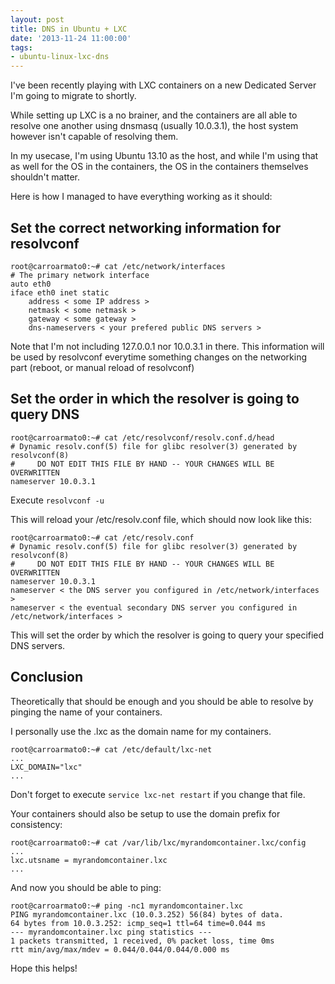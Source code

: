```yaml
---
layout: post
title: DNS in Ubuntu + LXC
date: '2013-11-24 11:00:00'
tags:
- ubuntu-linux-lxc-dns
---
```


I've been recently playing with LXC containers on a new Dedicated Server I'm going to migrate to shortly.

While setting up LXC is a no brainer, and the containers are all able to resolve one another using dnsmasq (usually 10.0.3.1), the host system however isn't capable of resolving them.

In my usecase, I'm using Ubuntu 13.10 as the host, and while I'm using that as well for the OS in the containers, the OS in the containers themselves shouldn't matter.

Here is how I managed to have everything working as it should:


Set the correct networking information for resolvconf
---
	root@carroarmato0:~# cat /etc/network/interfaces
	# The primary network interface
	auto eth0
	iface eth0 inet static
    	address < some IP address >
    	netmask < some netmask >
    	gateway < some gateway >
    	dns-nameservers < your prefered public DNS servers >

Note that I'm not including 127.0.0.1 nor 10.0.3.1 in there.
This information will be used by resolvconf everytime something changes on the networking part (reboot, or manual reload of resolvconf)


Set the order in which the resolver is going to query DNS
---

	root@carroarmato0:~# cat /etc/resolvconf/resolv.conf.d/head 
	# Dynamic resolv.conf(5) file for glibc resolver(3) generated by resolvconf(8)
	#     DO NOT EDIT THIS FILE BY HAND -- YOUR CHANGES WILL BE OVERWRITTEN
	nameserver 10.0.3.1

Execute ```resolvconf -u```

This will reload your /etc/resolv.conf file, which should now look like this:


	root@carroarmato0:~# cat /etc/resolv.conf 
	# Dynamic resolv.conf(5) file for glibc resolver(3) generated by resolvconf(8)
	#     DO NOT EDIT THIS FILE BY HAND -- YOUR CHANGES WILL BE OVERWRITTEN
	nameserver 10.0.3.1
	nameserver < the DNS server you configured in /etc/network/interfaces >
	nameserver < the eventual secondary DNS server you configured in /etc/network/interfaces >

This will set the order by which the resolver is going to query your specified DNS servers.


Conclusion
---

Theoretically that should be enough and you should be able to resolve by pinging the name of your containers.

I personally use the .lxc as the domain name for my containers.

	root@carroarmato0:~# cat /etc/default/lxc-net
	...
	LXC_DOMAIN="lxc"
	...

Don't forget to execute ```service lxc-net restart``` if you change that file.

Your containers should also be setup to use the domain prefix for consistency:

	root@carroarmato0:~# cat /var/lib/lxc/myrandomcontainer.lxc/config 
	...
	lxc.utsname = myrandomcontainer.lxc
	...
	
And now you should be able to ping:

	root@carroarmato0:~# ping -nc1 myrandomcontainer.lxc
	PING myrandomcontainer.lxc (10.0.3.252) 56(84) bytes of data.
	64 bytes from 10.0.3.252: icmp_seq=1 ttl=64 time=0.044 ms
	--- myrandomcontainer.lxc ping statistics ---
	1 packets transmitted, 1 received, 0% packet loss, time 0ms
	rtt min/avg/max/mdev = 0.044/0.044/0.044/0.000 ms

Hope this helps!
